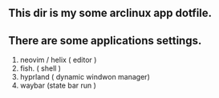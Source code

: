 ## This dir is my some arclinux app dotfile.

There are some applications settings.
-----
1. neovim / helix ( editor )
2. fish. ( shell )
3. hyprland ( dynamic windwon manager)
4. waybar (state bar run )
